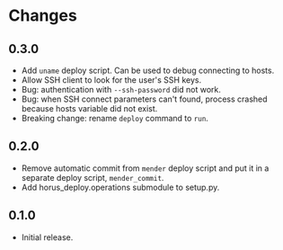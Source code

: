 # Changes

## 0.3.0

- Add `uname` deploy script. Can be used to debug connecting to hosts.
- Allow SSH client to look for the user's SSH keys.
- Bug: authentication with `--ssh-password` did not work.
- Bug: when SSH connect parameters can't found, process crashed because
  hosts variable did not exist.
- Breaking change: rename `deploy` command to `run`.


## 0.2.0

- Remove automatic commit from `mender` deploy script and put it in a
  separate deploy script, `mender_commit`.
- Add horus_deploy.operations submodule to setup.py.


## 0.1.0

- Initial release.

